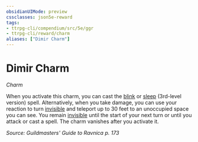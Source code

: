```yaml
---
obsidianUIMode: preview
cssclasses: json5e-reward
tags:
- ttrpg-cli/compendium/src/5e/ggr
- ttrpg-cli/reward/charm
aliases: ["Dimir Charm"]
---
```

# Dimir Charm
*Charm*  

When you activate this charm, you can cast the [blink](3-Mechanics/CLI/spells/blink.md) or [sleep](3-Mechanics/CLI/spells/sleep.md) (3rd-level version) spell. Alternatively, when you take damage, you can use your reaction to turn [invisible](3-Mechanics/CLI/rules/conditions.md#Invisible) and teleport up to 30 feet to an unoccupied space you can see. You remain [invisible](3-Mechanics/CLI/rules/conditions.md#Invisible) until the start of your next turn or until you attack or cast a spell. The charm vanishes after you activate it.

*Source: Guildmasters' Guide to Ravnica p. 173*